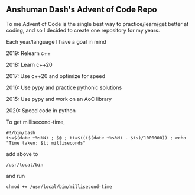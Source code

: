 ## Anshuman Dash's Advent of Code Repo
To me Advent of Code is the single best way to practice/learn/get better at coding, and so I decided to create one repository for my years.

Each year/language I have a goal in mind

2019: Relearn c++

2018: Learn c++20

2017: Use c++20 and optimize for speed

2016: Use pypy and practice pythonic solutions

2015: Use pypy and work on an AoC library

2020: Speed code in python



To get millisecond-time,

```
#!/bin/bash
ts=$(date +%s%N) ; $@ ; tt=$((($(date +%s%N) - $ts)/1000000)) ; echo "Time taken: $tt milliseconds"
```

add above to 
```
/usr/local/bin
```
and run
```
chmod +x /usr/local/bin/millisecond-time
```
